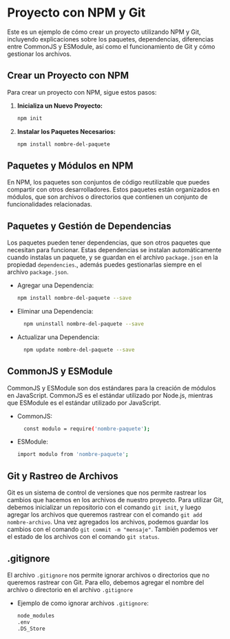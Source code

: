 # Proyecto con NPM y Git

Este es un ejemplo de cómo crear un proyecto utilizando NPM y Git, incluyendo explicaciones sobre los paquetes, dependencias, diferencias entre CommonJS y ESModule, así como el funcionamiento de Git y cómo gestionar los archivos.

## Crear un Proyecto con NPM

Para crear un proyecto con NPM, sigue estos pasos:

1. **Inicializa un Nuevo Proyecto:**

   ```bash
   npm init

2. **Instalar los Paquetes Necesarios:**

   ```bash
   npm install nombre-del-paquete

## Paquetes y Módulos en NPM

En NPM, los paquetes son conjuntos de código reutilizable que puedes compartir con otros desarrolladores. Estos paquetes están organizados en módulos, que son archivos o directorios que contienen un conjunto de funcionalidades relacionadas.

## Paquetes y Gestión de Dependencias

Los paquetes pueden tener dependencias, que son otros paquetes que necesitan para funcionar. Estas dependencias se instalan automáticamente cuando instalas un paquete, y se guardan en el archivo `package.json` en la propiedad `dependencies`., además puedes gestionarlas siempre en el archivo `package.json`.

* Agregar una Dependencia:

  ```bash
  npm install nombre-del-paquete --save

* Eliminar una Dependencia:

  ```bash
    npm uninstall nombre-del-paquete --save

* Actualizar una Dependencia:

  ```bash
    npm update nombre-del-paquete --save

## CommonJS y ESModule

CommonJS y ESModule son dos estándares para la creación de módulos en JavaScript. CommonJS es el estándar utilizado por Node.js, mientras que ESModule es el estándar utilizado por JavaScript.

* CommonJS:

  ```bash
    const modulo = require('nombre-paquete');

* ESModule:

    ```bash
    import modulo from 'nombre-paquete';

## Git y Rastreo de Archivos

Git es un sistema de control de versiones que nos permite rastrear los cambios que hacemos en los archivos de nuestro proyecto. Para utilizar Git, debemos inicializar un repositorio con el comando `git init`, y luego agregar los archivos que queremos rastrear con el comando `git add nombre-archivo`. Una vez agregados los archivos, podemos guardar los cambios con el comando `git commit -m "mensaje"`. También podemos ver el estado de los archivos con el comando `git status`.

## .gitignore

El archivo `.gitignore` nos permite ignorar archivos o directorios que no queremos rastrear con Git. Para ello, debemos agregar el nombre del archivo o directorio en el archivo `.gitignore`

* Ejemplo de como ignorar archivos `.gitignore`:

    ```bash
    node_modules
    .env
    .DS_Store

